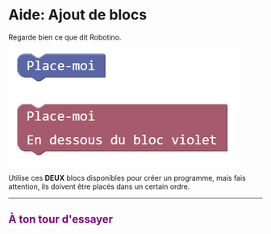 # Aide: Ajout de blocs

Regarde bien ce que dit Robotino.

![Blocs découverte p2][decouverte_blocs_p2]


Utilise ces **DEUX** blocs disponibles pour créer un programme, mais fais attention, ils doivent être placés dans un certain ordre.

***

## <span style="color: #800080">À ton tour d'essayer</span>

[decouverte_blocs_p2]: img/decouverte_blocs_p2.png
